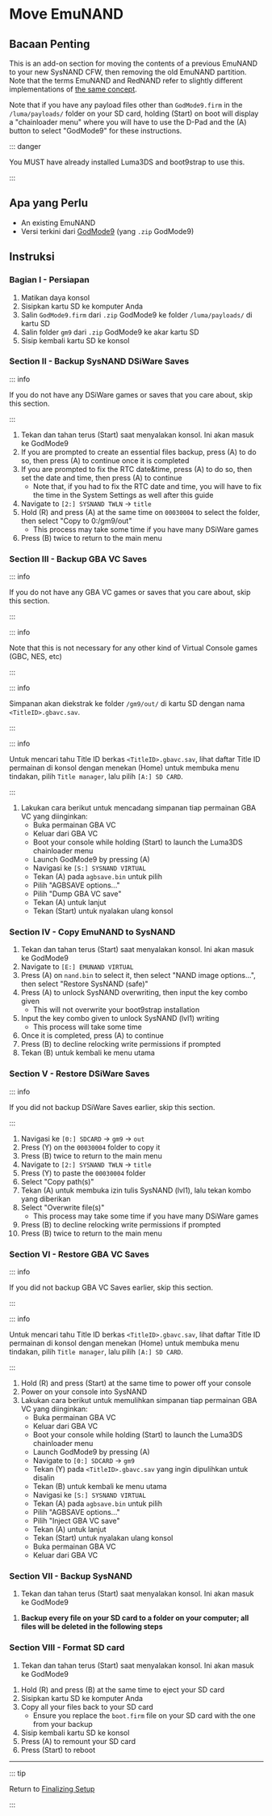 # Move EmuNAND

## Bacaan Penting

This is an add-on section for moving the contents of a previous EmuNAND to your new SysNAND CFW, then removing the old EmuNAND partition. Note that the terms EmuNAND and RedNAND refer to slightly different implementations of [the same concept](http://3dbrew.org/wiki/NAND_Redirection).

Note that if you have any payload files other than `GodMode9.firm` in the `/luma/payloads/` folder on your SD card, holding (Start) on boot will display a "chainloader menu" where you will have to use the D-Pad and the (A) button to select "GodMode9" for these instructions.

::: danger

You MUST have already installed Luma3DS and boot9strap to use this.

:::

## Apa yang Perlu

- An existing EmuNAND
- Versi terkini dari [GodMode9](https://github.com/d0k3/GodMode9/releases/latest) (yang `.zip` GodMode9)

## Instruksi

### Bagian I - Persiapan

1. Matikan daya konsol
2. Sisipkan kartu SD ke komputer Anda
3. Salin `GodMode9.firm` dari `.zip` GodMode9 ke folder `/luma/payloads/` di kartu SD
4. Salin folder `gm9` dari `.zip` GodMode9 ke akar kartu SD
5. Sisip kembali kartu SD ke konsol

### Section II - Backup SysNAND DSiWare Saves

::: info

If you do not have any DSiWare games or saves that you care about, skip this section.

:::

1. Tekan dan tahan terus (Start) saat menyalakan konsol. Ini akan masuk ke GodMode9
2. If you are prompted to create an essential files backup, press (A) to do so, then press (A) to continue once it is completed
3. If you are prompted to fix the RTC date&time, press (A) to do so, then set the date and time, then press (A) to continue
   - Note that, if you had to fix the RTC date and time, you will have to fix the time in the System Settings as well after this guide
4. Navigate to `[2:] SYSNAND TWLN` -> `title`
5. Hold (R) and press (A) at the same time on `00030004` to select the folder, then select "Copy to 0:/gm9/out"
   - This process may take some time if you have many DSiWare games
6. Press (B) twice to return to the main menu

### Section III - Backup GBA VC Saves

::: info

If you do not have any GBA VC games or saves that you care about, skip this section.

:::

::: info

Note that this is not necessary for any other kind of Virtual Console games (GBC, NES, etc)

:::

::: info

Simpanan akan diekstrak ke folder `/gm9/out/` di kartu SD dengan nama `<TitleID>.gbavc.sav`.

:::

::: info

Untuk mencari tahu Title ID berkas `<TitleID>.gbavc.sav`, lihat daftar Title ID permainan di konsol dengan menekan (Home) untuk membuka menu tindakan, pilih `Title manager`, lalu pilih `[A:] SD CARD`.

:::

1. Lakukan cara berikut untuk mencadang simpanan tiap permainan GBA VC yang diinginkan:
   - Buka permainan GBA VC
   - Keluar dari GBA VC
   - Boot your console while holding (Start) to launch the Luma3DS chainloader menu
   - Launch GodMode9 by pressing (A)
   - Navigasi ke `[S:] SYSNAND VIRTUAL`
   - Tekan (A) pada `agbsave.bin` untuk pilih
   - Pilih "AGBSAVE options..."
   - Pilih "Dump GBA VC save"
   - Tekan (A) untuk lanjut
   - Tekan (Start) untuk nyalakan ulang konsol

### Section IV - Copy EmuNAND to SysNAND

1. Tekan dan tahan terus (Start) saat menyalakan konsol. Ini akan masuk ke GodMode9
2. Navigate to `[E:] EMUNAND VIRTUAL`
3. Press (A) on `nand.bin` to select it, then select "NAND image options...", then select "Restore SysNAND (safe)"
4. Press (A) to unlock SysNAND overwriting, then input the key combo given
   - This will not overwrite your boot9strap installation
5. Input the key combo given to unlock SysNAND (lvl1) writing
   - This process will take some time
6. Once it is completed, press (A) to continue
7. Press (B) to decline relocking write permissions if prompted
8. Tekan (B) untuk kembali ke menu utama

### Section V - Restore DSiWare Saves

::: info

If you did not backup DSiWare Saves earlier, skip this section.

:::

1. Navigasi ke `[0:] SDCARD` -> `gm9` -> `out`
2. Press (Y) on the `00030004` folder to copy it
3. Press (B) twice to return to the main menu
4. Navigate to `[2:] SYSNAND TWLN` -> `title`
5. Press (Y) to paste the `00030004` folder
6. Select "Copy path(s)"
7. Tekan (A) untuk membuka izin tulis SysNAND (lvl1), lalu tekan kombo yang diberikan
8. Select "Overwrite file(s)"
   - This process may take some time if you have many DSiWare games
9. Press (B) to decline relocking write permissions if prompted
10. Press (B) twice to return to the main menu

### Section VI - Restore GBA VC Saves

::: info

If you did not backup GBA VC Saves earlier, skip this section.

:::

::: info

Untuk mencari tahu Title ID berkas `<TitleID>.gbavc.sav`, lihat daftar Title ID permainan di konsol dengan menekan (Home) untuk membuka menu tindakan, pilih `Title manager`, lalu pilih `[A:] SD CARD`.

:::

1. Hold (R) and press (Start) at the same time to power off your console
2. Power on your console into SysNAND
3. Lakukan cara berikut untuk memulihkan simpanan tiap permainan GBA VC yang diinginkan:
   - Buka permainan GBA VC
   - Keluar dari GBA VC
   - Boot your console while holding (Start) to launch the Luma3DS chainloader menu
   - Launch GodMode9 by pressing (A)
   - Navigate to `[0:] SDCARD` -> `gm9`
   - Tekan (Y) pada `<TitleID>.gbavc.sav` yang ingin dipulihkan untuk disalin
   - Tekan (B) untuk kembali ke menu utama
   - Navigasi ke `[S:] SYSNAND VIRTUAL`
   - Tekan (A) pada `agbsave.bin` untuk pilih
   - Pilih "AGBSAVE options..."
   - Pilih "Inject GBA VC save"
   - Tekan (A) untuk lanjut
   - Tekan (Start) untuk nyalakan ulang konsol
   - Buka permainan GBA VC
   - Keluar dari GBA VC

### Section VII - Backup SysNAND

1. Tekan dan tahan terus (Start) saat menyalakan konsol. Ini akan masuk ke GodMode9

<!--@include: ./_include/nand-backup.md -->

1. **Backup every file on your SD card to a folder on your computer; all files will be deleted in the following steps**

### Section VIII - Format SD card

1. Tekan dan tahan terus (Start) saat menyalakan konsol. Ini akan masuk ke GodMode9

<!--@include: ./_include/format-sd-gm9.md -->

1. Hold (R) and press (B) at the same time to eject your SD card
2. Sisipkan kartu SD ke komputer Anda
3. Copy all your files back to your SD card
   - Ensure you replace the `boot.firm` file on your SD card with the one from your backup
4. Sisip kembali kartu SD ke konsol
5. Press (A) to remount your SD card
6. Press (Start) to reboot

___

::: tip

Return to [Finalizing Setup](finalizing-setup)

:::

